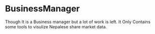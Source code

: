 # BusinessManager

Though It is a Business manager but a lot of work is left. It Only Contains some tools to visulize Nepalese share market data. 
